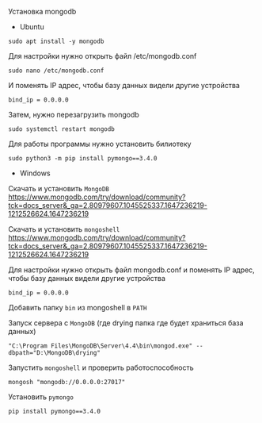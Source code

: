 Установка mongodb
- Ubuntu
```
sudo apt install -y mongodb
```
Для настройки нужно открыть файл /etc/mongodb.conf
```
sudo nano /etc/mongodb.conf
```
И поменять IP адрес, чтобы базу данных видели другие устройства
```
bind_ip = 0.0.0.0
```
Затем, нужно перезагрузить mongodb
```
sudo systemctl restart mongodb
```
Для работы программы нужно установить билиотеку
```
sudo python3 -m pip install pymongo==3.4.0
```

- Windows

Скачать и установить ```MongoDB```
https://www.mongodb.com/try/download/community?tck=docs_server&_ga=2.80979607.1045525337.1647236219-1212526624.1647236219

Скачать и установить ```mongoshell```
https://www.mongodb.com/try/download/community?tck=docs_server&_ga=2.80979607.1045525337.1647236219-1212526624.1647236219

Для настройки нужно открыть файл mongodb.conf и поменять IP адрес, чтобы базу данных видели другие устройства
```
bind_ip = 0.0.0.0
```

Добавить папку ```bin``` из mongoshell в ```PATH```

Запуск сервера с ```MongoDB``` (где drying папка где будет храниться база данных)
```
"C:\Program Files\MongoDB\Server\4.4\bin\mongod.exe" --dbpath="D:\MongoDB\drying"
```

Запустить ```mongoshell``` и проверить работоспособность
```
mongosh "mongodb://0.0.0.0:27017"
```

Установить ```pymongo```
```
pip install pymongo==3.4.0
```